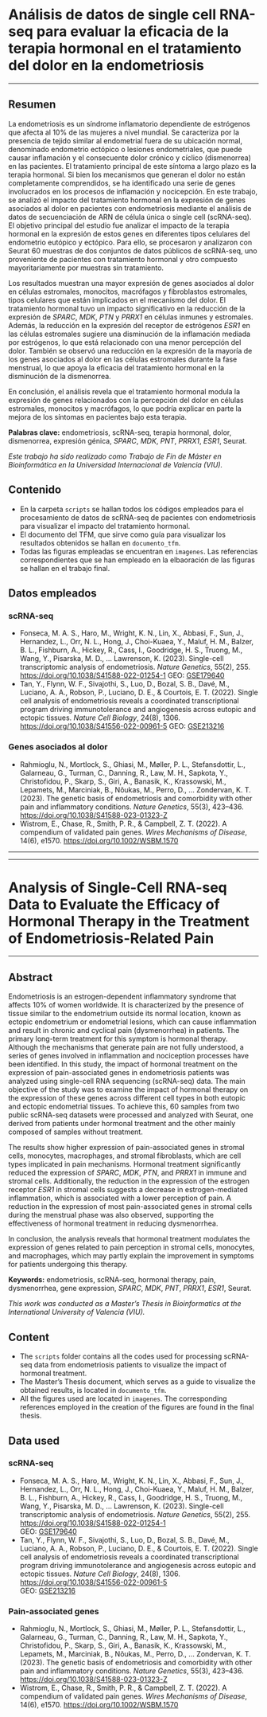 # Análisis de datos de single cell RNA-seq para evaluar la eficacia de la terapia hormonal en el tratamiento del dolor en la endometriosis

-----------------
## Resumen
La endometriosis es un síndrome inflamatorio dependiente de estrógenos que afecta al 10% de las mujeres a nivel mundial. Se caracteriza por la presencia de tejido similar al endometrial fuera de su ubicación normal, denominado endometrio ectópico o lesiones endometriales, que puede causar inflamación y el consecuente dolor crónico y cíclico (dismenorrea) en las pacientes. El tratamiento principal de este síntoma a largo plazo es la terapia hormonal. Si bien los mecanismos que generan el dolor no están completamente comprendidos, se ha identificado una serie de genes involucrados en los procesos de inflamación y nocicepción. En este trabajo, se analizó el impacto del tratamiento hormonal en la expresión de genes asociados al dolor en pacientes con endometriosis mediante el análisis de datos de secuenciación de ARN de célula única o single cell (scRNA-seq). El objetivo principal del estudio fue analizar el impacto de la terapia hormonal en la expresión de estos genes en diferentes tipos celulares del endometrio eutópico y ectópico. Para ello, se procesaron y analizaron con Seurat 60 muestras de dos conjuntos de datos públicos de scRNA-seq, uno proveniente de pacientes con tratamiento hormonal y otro compuesto mayoritariamente por muestras sin tratamiento. 

Los resultados muestran una mayor expresión de genes asociados al dolor en células estromales, monocitos, macrófagos y fibroblastos estromales, tipos celulares que están implicados en el mecanismo del dolor. El tratamiento hormonal tuvo un impacto significativo en la reducción de la expresión de *SPARC*, *MDK*, *PTN* y *PRRX1* en células inmunes y estromales. Además, la reducción en la expresión del receptor de estrógenos *ESR1* en las células estromales sugiere una disminución de la inflamación mediada por estrógenos, lo que está relacionado con una menor percepción del dolor. También se observó una reducción en la expresión de la mayoría de los genes asociados al dolor en las células estromales durante la fase menstrual, lo que apoya la eficacia del tratamiento hormonal en la disminución de la dismenorrea. 

En conclusión, el análisis revela que el tratamiento hormonal modula la expresión de genes relacionados con la percepción del dolor en células estromales, monocitos y macrófagos, lo que podría explicar en parte la mejora de los síntomas en pacientes bajo esta terapia.


**Palabras clave:** endometriosis, scRNA-seq, terapia hormonal, dolor, dismenorrea, expresión génica, *SPARC*, *MDK*, *PNT*, *PRRX1*, *ESR1*, Seurat.

*Este trabajo ha sido realizado como Trabajo de Fin de Máster en Bioinformática en la Universidad Internacional de Valencia (VIU).*

## Contenido
- En la carpeta `scripts` se hallan todos los códigos empleados para el procesamiento de datos de scRNA-seq de pacientes con endometriosis para visualizar el impacto del tratamiento hormonal.
- El documento del TFM, que sirve como guía para visualizar los resultados obtenidos se hallan en `documento_tfm`.
- Todas las figuras empleadas se encuentran en `imagenes`. Las referencias correspondientes que se han empleado en la elbaoración de las figuras se hallan en el trabajo final.

## Datos empleados
### scRNA-seq
- Fonseca, M. A. S., Haro, M., Wright, K. N., Lin, X., Abbasi, F., Sun, J., Hernandez, L., Orr, N. L., Hong, J., Choi-Kuaea, Y., Maluf, H. M., Balzer, B. L., Fishburn, A., Hickey, R., Cass, I., Goodridge, H. S., Truong, M., Wang, Y., Pisarska, M. D., … Lawrenson, K. (2023). Single-cell transcriptomic analysis of endometriosis. *Nature Genetics*, 55(2), 255. https://doi.org/10.1038/S41588-022-01254-1
    GEO: [GSE179640](https://www.ncbi.nlm.nih.gov/geo/query/acc.cgi?acc=GSE179640)
- Tan, Y., Flynn, W. F., Sivajothi, S., Luo, D., Bozal, S. B., Davé, M., Luciano, A. A., Robson, P., Luciano, D. E., & Courtois, E. T. (2022). Single cell analysis of endometriosis reveals a coordinated transcriptional program driving immunotolerance and angiogenesis across eutopic and ectopic tissues. *Nature Cell Biology*, 24(8), 1306. https://doi.org/10.1038/S41556-022-00961-5
    GEO: [GSE213216](https://www.ncbi.nlm.nih.gov/geo/query/acc.cgi?acc=GSE213216)

### Genes asociados al dolor
- Rahmioglu, N., Mortlock, S., Ghiasi, M., Møller, P. L., Stefansdottir, L., Galarneau, G., Turman, C., Danning, R., Law, M. H., Sapkota, Y., Christofidou, P., Skarp, S., Giri, A., Banasik, K., Krassowski, M., Lepamets, M., Marciniak, B., Nõukas, M., Perro, D., … Zondervan, K. T. (2023). The genetic basis of endometriosis and comorbidity with other pain and inflammatory conditions. *Nature Genetics*, 55(3), 423–436. https://doi.org/10.1038/S41588-023-01323-Z
- Wistrom, E., Chase, R., Smith, P. R., & Campbell, Z. T. (2022). A compendium of validated pain genes. *Wires Mechanisms of Disease*, 14(6), e1570. https://doi.org/10.1002/WSBM.1570

----
----

# Analysis of Single-Cell RNA-seq Data to Evaluate the Efficacy of Hormonal Therapy in the Treatment of Endometriosis-Related Pain

-----------------
## Abstract
Endometriosis is an estrogen-dependent inflammatory syndrome that affects 10% of women worldwide. It is characterized by the presence of tissue similar to the endometrium outside its normal location, known as ectopic endometrium or endometrial lesions, which can cause inflammation and result in chronic and cyclical pain (dysmenorrhea) in patients. The primary long-term treatment for this symptom is hormonal therapy. Although the mechanisms that generate pain are not fully understood, a series of genes involved in inflammation and nociception processes have been identified. In this study, the impact of hormonal treatment on the expression of pain-associated genes in endometriosis patients was analyzed using single-cell RNA sequencing (scRNA-seq) data. The main objective of the study was to examine the impact of hormonal therapy on the expression of these genes across different cell types in both eutopic and ectopic endometrial tissues. To achieve this, 60 samples from two public scRNA-seq datasets were processed and analyzed with Seurat, one derived from patients under hormonal treatment and the other mainly composed of samples without treatment.

The results show higher expression of pain-associated genes in stromal cells, monocytes, macrophages, and stromal fibroblasts, which are cell types implicated in pain mechanisms. Hormonal treatment significantly reduced the expression of *SPARC*, *MDK*, *PTN*, and *PRRX1* in immune and stromal cells. Additionally, the reduction in the expression of the estrogen receptor *ESR1* in stromal cells suggests a decrease in estrogen-mediated inflammation, which is associated with a lower perception of pain. A reduction in the expression of most pain-associated genes in stromal cells during the menstrual phase was also observed, supporting the effectiveness of hormonal treatment in reducing dysmenorrhea.

In conclusion, the analysis reveals that hormonal treatment modulates the expression of genes related to pain perception in stromal cells, monocytes, and macrophages, which may partly explain the improvement in symptoms for patients undergoing this therapy.

**Keywords:** endometriosis, scRNA-seq, hormonal therapy, pain, dysmenorrhea, gene expression, *SPARC*, *MDK*, *PNT*, *PRRX1*, *ESR1*, Seurat.

*This work was conducted as a Master’s Thesis in Bioinformatics at the International University of Valencia (VIU).*

## Content
- The `scripts` folder contains all the codes used for processing scRNA-seq data from endometriosis patients to visualize the impact of hormonal treatment.
- The Master’s Thesis document, which serves as a guide to visualize the obtained results, is located in `documento_tfm`.
- All the figures used are located in `imagenes`. The corresponding references employed in the creation of the figures are found in the final thesis.

## Data used
### scRNA-seq
- Fonseca, M. A. S., Haro, M., Wright, K. N., Lin, X., Abbasi, F., Sun, J., Hernandez, L., Orr, N. L., Hong, J., Choi-Kuaea, Y., Maluf, H. M., Balzer, B. L., Fishburn, A., Hickey, R., Cass, I., Goodridge, H. S., Truong, M., Wang, Y., Pisarska, M. D., … Lawrenson, K. (2023). Single-cell transcriptomic analysis of endometriosis. *Nature Genetics*, 55(2), 255. https://doi.org/10.1038/S41588-022-01254-1  
    GEO: [GSE179640](https://www.ncbi.nlm.nih.gov/geo/query/acc.cgi?acc=GSE179640)
- Tan, Y., Flynn, W. F., Sivajothi, S., Luo, D., Bozal, S. B., Davé, M., Luciano, A. A., Robson, P., Luciano, D. E., & Courtois, E. T. (2022). Single cell analysis of endometriosis reveals a coordinated transcriptional program driving immunotolerance and angiogenesis across eutopic and ectopic tissues. *Nature Cell Biology*, 24(8), 1306. https://doi.org/10.1038/S41556-022-00961-5  
    GEO: [GSE213216](https://www.ncbi.nlm.nih.gov/geo/query/acc.cgi?acc=GSE213216)

### Pain-associated genes
- Rahmioglu, N., Mortlock, S., Ghiasi, M., Møller, P. L., Stefansdottir, L., Galarneau, G., Turman, C., Danning, R., Law, M. H., Sapkota, Y., Christofidou, P., Skarp, S., Giri, A., Banasik, K., Krassowski, M., Lepamets, M., Marciniak, B., Nõukas, M., Perro, D., … Zondervan, K. T. (2023). The genetic basis of endometriosis and comorbidity with other pain and inflammatory conditions. *Nature Genetics*, 55(3), 423–436. https://doi.org/10.1038/S41588-023-01323-Z
- Wistrom, E., Chase, R., Smith, P. R., & Campbell, Z. T. (2022). A compendium of validated pain genes. *Wires Mechanisms of Disease*, 14(6), e1570. https://doi.org/10.1002/WSBM.1570